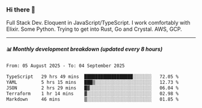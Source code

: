 ### Hi there 👋

Full Stack Dev. Eloquent in JavaScript/TypeScript. I work comfortably with Elixir. Some Python. Trying to get into Rust, Go and Crystal. AWS, GCP.

***

##### 📊 Monthly development breakdown (updated every 8 hours)

<!--START_SECTION:waka-->

```txt
From: 05 August 2025 - To: 04 September 2025

TypeScript   29 hrs 49 mins  ██████████████████░░░░░░░   72.05 %
YAML         5 hrs 15 mins   ███▒░░░░░░░░░░░░░░░░░░░░░   12.73 %
JSON         2 hrs 29 mins   █▓░░░░░░░░░░░░░░░░░░░░░░░   06.04 %
Terraform    1 hr 14 mins    ▓░░░░░░░░░░░░░░░░░░░░░░░░   02.98 %
Markdown     46 mins         ▒░░░░░░░░░░░░░░░░░░░░░░░░   01.85 %
```

<!--END_SECTION:waka-->
